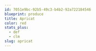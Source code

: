 ```yaml
---
id: 7051e9bc-92b5-49c3-b4b2-92a722184546
blueprint: produce
title: Apricat
color: red
stats_plus:
  - def
  - clm
slug: apricat
---
```

